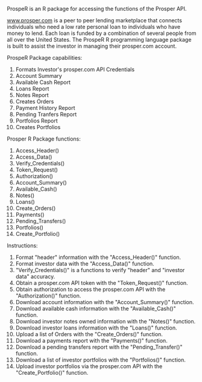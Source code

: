 ProspeR is an R package for accessing the functions of the Prosper API.

www.prosper.com is a peer to peer lending marketplace that
connects individuals who need a low rate personal loan
to individuals who have money to lend. Each loan is funded
by a combination of several people from all over the United
States. The ProspeR R programming language package is built
to assist the investor in managing their prosper.com account.

ProspeR Package capabilities:
1) Formats Investor's prosper.com API Credentials
2) Account Summary
3) Available Cash Report
4) Loans Report
5) Notes Report
6) Creates Orders
7) Payment History Report
8) Pending Tranfers Report
9) Portfolios Report
10) Creates Portfolios

Prosper R Package functions:
1) Access_Header()
2) Access_Data()
3) Verify_Credentials()
4) Token_Request()
5) Authorization()
6) Account_Summary()
7) Available_Cash()
8) Notes()
9) Loans()
10) Create_Orders()
11) Payments()
12) Pending_Transfers()
13) Portfolios()
14) Create_Portfolio()

Instructions:
1) Format "header" information with the "Access_Header()" function.
2) Format investor data with the "Access_Data()" function.
3) "Verify_Credentials()" is a functions to verify "header" and "investor data" accuracy.
4) Obtain a prosper.com API token with the "Token_Request()" function.
5) Obtain authorization to access the prosper.com API with the "Authorization()" function.
6) Download account information with the "Account_Summary()" function.
7) Download available cash information with the "Available_Cash()" function.
8) Download investor notes owned information with the "Notes()" function.
9) Download investor loans information with the "Loans()" function.
10) Upload a list of Orders with the "Create_Orders()" function.
11) Download a payments report with the "Payments()" function.
12) Download a pending transfers report with the "Pending_Transfer()" function.
13) Download a list of investor portfolios with the "Portfolios()" function.
14) Upload investor portfolios via the prosper.com API with the "Create_Portfolio()" function. 

